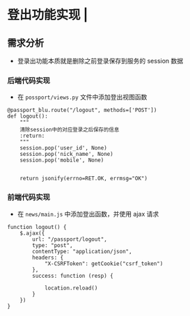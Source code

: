 # 登出功能实现 \|

## 需求分析 <a id="&#x9700;&#x6C42;&#x5206;&#x6790;"></a>

* 登录出功能本质就是删除之前登录保存到服务的 session 数据

### 后端代码实现 <a id="&#x540E;&#x7AEF;&#x4EE3;&#x7801;&#x5B9E;&#x73B0;"></a>

* 在 `possport/views.py` 文件中添加登出视图函数

```text
@passport_blu.route("/logout", methods=['POST'])
def logout():
    """
    清除session中的对应登录之后保存的信息
    :return:
    """
    session.pop('user_id', None)
    session.pop('nick_name', None)
    session.pop('mobile', None)

    
    return jsonify(errno=RET.OK, errmsg="OK")
```

### 前端代码实现 <a id="&#x524D;&#x7AEF;&#x4EE3;&#x7801;&#x5B9E;&#x73B0;"></a>

* 在 `news/main.js` 中添加登出函数，并使用 ajax 请求

```text
function logout() {
    $.ajax({
        url: "/passport/logout",
        type: "post",
        contentType: "application/json",
        headers: {
            "X-CSRFToken": getCookie("csrf_token")
        },
        success: function (resp) {
            
            location.reload()
        }
    })
}
```

